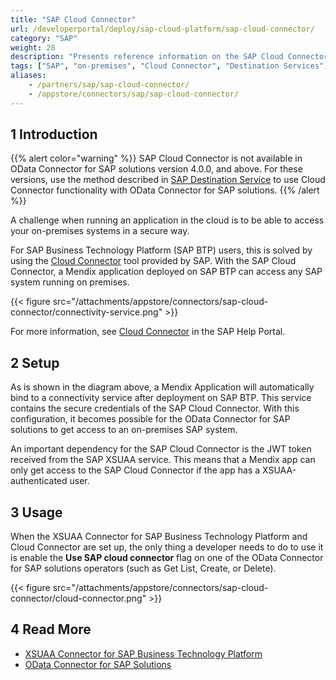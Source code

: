 ```yaml
---
title: "SAP Cloud Connector"
url: /developerportal/deploy/sap-cloud-platform/sap-cloud-connector/
category: "SAP"
weight: 28
description: "Presents reference information on the SAP Cloud Connector."
tags: ["SAP", "on-premises", "Cloud Connector", "Destination Services", "SAP BTP", "SAP Business Technology Platform"]
aliases:
    - /partners/sap/sap-cloud-connector/
    - /appstore/connectors/sap/sap-cloud-connector/
---
```


## 1 Introduction

{{% alert color="warning" %}}
SAP Cloud Connector is not available in OData Connector for SAP solutions version 4.0.0, and above. For these versions, use the method described in [SAP Destination Service](/developerportal/deploy/sap-cloud-platform/sap-destination-service/) to use Cloud Connector functionality with OData Connector for SAP solutions.
{{% /alert %}}

A challenge when running an application in the cloud is to be able to access your on-premises systems in a secure way.

For SAP Business Technology Platform (SAP BTP) users, this is solved by using the [Cloud Connector](https://help.sap.com/docs/connectivity/sap-btp-connectivity-cf/cloud-connector) tool provided by SAP. With the SAP Cloud Connector, a Mendix application deployed on SAP BTP can access any SAP system running on premises.

{{< figure src="/attachments/appstore/connectors/sap-cloud-connector/connectivity-service.png" >}}

For more information, see [Cloud Connector](https://help.sap.com/viewer/cca91383641e40ffbe03bdc78f00f681/Cloud/en-US/e6c7616abb5710148cfcf3e75d96d596.html
) in the SAP Help Portal.

## 2 Setup

As is shown in the diagram above, a Mendix Application will automatically bind to a connectivity service after deployment on SAP BTP. This service contains the secure credentials of the SAP Cloud Connector. With this configuration, it becomes possible  for the OData Connector for SAP solutions to get access to an on-premises SAP system.

An important dependency for the SAP Cloud Connector is the JWT token received from the SAP XSUAA service. This means that a Mendix app can only get access to the SAP Cloud Connector if the app has a XSUAA-authenticated user.

## 3 Usage

When the XSUAA Connector for SAP Business Technology Platform and Cloud Connector are set up, the only thing a developer needs to do to use it is enable the **Use SAP cloud connector** flag on one of the OData Connector for SAP solutions operators (such as Get List, Create, or Delete).

{{< figure src="/attachments/appstore/connectors/sap-cloud-connector/cloud-connector.png" >}}

## 4 Read More

* [XSUAA Connector for SAP Business Technology Platform](/appstore/modules/sap/sap-xsuaa-connector/)
* [OData Connector for SAP Solutions](/appstore/modules/sap/sap-odata-connector/)
